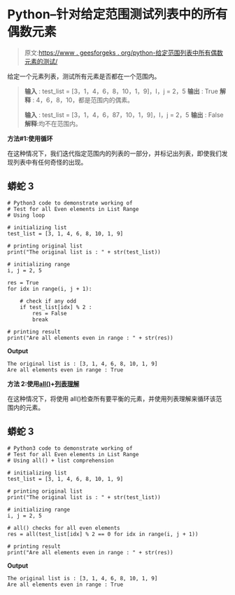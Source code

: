# Python–针对给定范围测试列表中的所有偶数元素

> 原文:[https://www . geesforgeks . org/python-给定范围列表中所有偶数元素的测试/](https://www.geeksforgeeks.org/python-test-for-all-even-elements-in-the-list-for-the-given-range/)

给定一个元素列表，测试所有元素是否都在一个范围内。

> **输入** : test_list = [3，1，4，6，8，10，1，9]，I，j = 2，5
> **输出** : True
> **解释** : 4，6，8，10，都是范围内的偶素。
> 
> **输入** : test_list = [3，1，4，6，87，10，1，9]，I，j = 2，5
> **输出** : False
> **解释**:均不在范围内。

**方法#1:使用循环**

在这种情况下，我们迭代指定范围内的列表的一部分，并标记出列表，即使我们发现列表中有任何奇怪的出现。

## 蟒蛇 3

```
# Python3 code to demonstrate working of 
# Test for all Even elements in List Range
# Using loop

# initializing list
test_list = [3, 1, 4, 6, 8, 10, 1, 9]

# printing original list
print("The original list is : " + str(test_list))

# initializing range 
i, j = 2, 5

res = True 
for idx in range(i, j + 1):

    # check if any odd
    if test_list[idx] % 2 :
        res = False 
        break

# printing result 
print("Are all elements even in range : " + str(res))
```

**Output**

```
The original list is : [3, 1, 4, 6, 8, 10, 1, 9]
Are all elements even in range : True

```

**方法 2:使用**[**all()**](https://www.geeksforgeeks.org/any-all-in-python/)**+**[**列表理解**](https://www.geeksforgeeks.org/python-list-comprehension-and-slicing/)

在这种情况下，将使用 all()检查所有要平衡的元素，并使用列表理解来循环该范围内的元素。

## 蟒蛇 3

```
# Python3 code to demonstrate working of 
# Test for all Even elements in List Range
# Using all() + list comprehension

# initializing list
test_list = [3, 1, 4, 6, 8, 10, 1, 9]

# printing original list
print("The original list is : " + str(test_list))

# initializing range 
i, j = 2, 5

# all() checks for all even elements 
res = all(test_list[idx] % 2 == 0 for idx in range(i, j + 1))

# printing result 
print("Are all elements even in range : " + str(res))
```

**Output**

```
The original list is : [3, 1, 4, 6, 8, 10, 1, 9]
Are all elements even in range : True

```